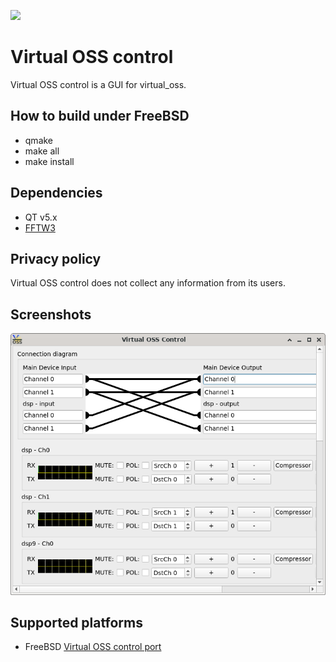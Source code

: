 <IMG SRC="https://raw.githubusercontent.com/hselasky/virtual_oss/main/www/virtual_oss.svg" WIDTH="10%"></IMG> 
# Virtual OSS control
Virtual OSS control is a GUI for virtual_oss.

## How to build under FreeBSD
<ul>
  <li>qmake</li>
  <li>make all</li>
  <li>make install</li>
</ul>

## Dependencies
<ul>
  <li>QT v5.x</li>
  <li><A HREF="http://www.fftw.org">FFTW3</A> </li>
</ul>

## Privacy policy

Virtual OSS control does not collect any information from its users.

## Screenshots

<IMG SRC="https://raw.githubusercontent.com/hselasky/virtual_oss_ctl/main/www/screenshot_001.png"></IMG> 

## Supported platforms
<ul>
  <li>FreeBSD <A HREF="https://www.freshports.org/audio/virtual_oss_ctl">Virtual OSS control port</A></li>
</ul>
